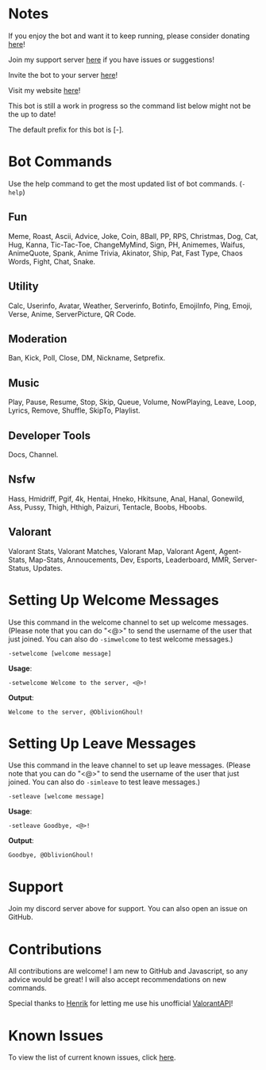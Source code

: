 # Notes
If you enjoy the bot and want it to keep running, please consider donating [here](https://www.paypal.com/paypalme/kannabot)!

Join my support server [here](https://discord.gg/QpMWndNpse) if you have issues or suggestions!

Invite the bot to your server [here](https://discord.com/api/oauth2/authorize?client_id=757066313406611477&permissions=473427062&scope=bot)!

Visit my website [here](https://oblivionghoul.com/)!

This bot is still a work in progress so the command list below might not be the up to date!

The default prefix for this bot is [-].

# Bot Commands
Use the help command to get the most updated list of bot commands. (`-help`)
## Fun
Meme, Roast, Ascii, Advice, Joke, Coin, 8Ball, PP, RPS, Christmas, Dog, Cat, Hug, Kanna, Tic-Tac-Toe, ChangeMyMind, Sign, PH, Animemes, Waifus, AnimeQuote, Spank, Anime Trivia, Akinator, Ship, Pat, Fast Type, Chaos Words, Fight, Chat, Snake.

## Utility 
Calc, Userinfo, Avatar, Weather, Serverinfo, Botinfo, EmojiInfo, Ping, Emoji, Verse, Anime, ServerPicture, QR Code.

## Moderation
Ban, Kick, Poll, Close, DM, Nickname, Setprefix.

## Music 
Play, Pause, Resume, Stop, Skip, Queue, Volume, NowPlaying, Leave, Loop, Lyrics, Remove, Shuffle, SkipTo, Playlist.

## Developer Tools
Docs, Channel.

## Nsfw
Hass, Hmidriff, Pgif, 4k, Hentai, Hneko, Hkitsune, Anal, Hanal, Gonewild, Ass, Pussy, Thigh, Hthigh, Paizuri, Tentacle, Boobs, Hboobs.

## Valorant
Valorant Stats, Valorant Matches, Valorant Map, Valorant Agent, Agent-Stats, Map-Stats, Annoucements, Dev, Esports, Leaderboard, MMR, Server-Status, Updates. 

# Setting Up Welcome Messages
Use this command in the welcome channel to set up welcome messages. (Please note that you can do "<@>" to send the username of the user that just joined. You can also do `-simwelcome` to test welcome messages.)
```
-setwelcome [welcome message]
```
**Usage**:

`-setwelcome Welcome to the server, <@>!`

**Output**: 

`Welcome to the server, @OblivionGhoul!`

# Setting Up Leave Messages
Use this command in the leave channel to set up leave messages. (Please note that you can do "<@>" to send the username of the user that just joined. You can also do `-simleave` to test leave messages.)
```
-setleave [welcome message]
```
**Usage**:

`-setleave Goodbye, <@>!`

**Output**: 

`Goodbye, @OblivionGhoul!`
# Support
Join my discord server above for support. You can also open an issue on GitHub. 
# Contributions
All contributions are welcome! I am new to GitHub and Javascript, so any advice would be great! I will also accept recommendations on new commands.

Special thanks to [Henrik](https://github.com/Henrik-3) for letting me use his unofficial [ValorantAPI](https://github.com/Henrik-3/unofficial-valorant-api)!
# Known Issues
To view the list of current known issues, click [here](https://docs.google.com/document/d/1SneXDKNzDz6jo-uTPfFF6eHd9hJqIlqtMSgvmGQs-mY/edit?usp=sharing).
